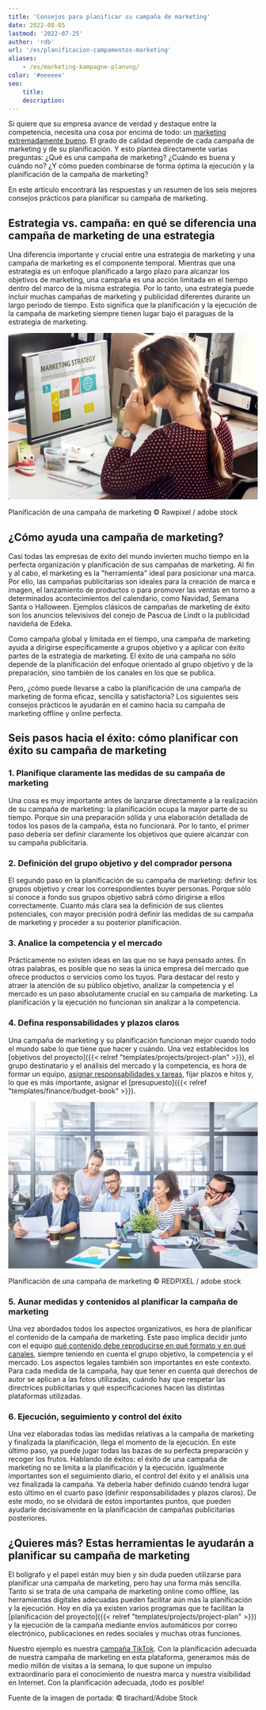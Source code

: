 ```yaml
---
title: 'Consejos para planificar su campaña de marketing'
date: 2022-08-05
lastmod: '2022-07-25'
author: 'rdb'
url: '/es/planificacion-campamentos-marketing'
aliases:
    - /es/marketing-kampagne-planung/
color: '#eeeeee'
seo:
    title:
    description:
---
```


Si quiere que su empresa avance de verdad y destaque entre la competencia, necesita una cosa por encima de todo: un [marketing extremadamente bueno](https://seatable.io/marketing/). El grado de calidad depende de cada campaña de marketing y de su planificación. Y esto plantea directamente varias preguntas: ¿Qué es una campaña de marketing? ¿Cuándo es buena y cuándo no? ¿Y cómo pueden combinarse de forma óptima la ejecución y la planificación de la campaña de marketing?

En este artículo encontrará las respuestas y un resumen de los seis mejores consejos prácticos para planificar su campaña de marketing.

## Estrategia vs. campaña: en qué se diferencia una campaña de marketing de una estrategia

Una diferencia importante y crucial entre una estrategia de marketing y una campaña de marketing es el componente temporal. Mientras que una estrategia es un enfoque planificado a largo plazo para alcanzar los objetivos de marketing, una campaña es una acción limitada en el tiempo dentro del marco de la misma estrategia. Por lo tanto, una estrategia puede incluir muchas campañas de marketing y publicidad diferentes durante un largo periodo de tiempo. Esto significa que la planificación y la ejecución de la campaña de marketing siempre tienen lugar bajo el paraguas de la estrategia de marketing.

![El empleado se encarga de planificar la campaña de marketing](Marketing-Kampagne-Planung_AdobeStock_101585925-711x474.jpg)

Planificación de una campaña de marketing © Rawpixel / adobe stock

## ¿Cómo ayuda una campaña de marketing?

Casi todas las empresas de éxito del mundo invierten mucho tiempo en la perfecta organización y planificación de sus campañas de marketing. Al fin y al cabo, el marketing es la "herramienta" ideal para posicionar una marca. Por ello, las campañas publicitarias son ideales para la creación de marca e imagen, el lanzamiento de productos o para promover las ventas en torno a determinados acontecimientos del calendario, como Navidad, Semana Santa o Halloween. Ejemplos clásicos de campañas de marketing de éxito son los anuncios televisivos del conejo de Pascua de Lindt o la publicidad navideña de Edeka.

Como campaña global y limitada en el tiempo, una campaña de marketing ayuda a dirigirse específicamente a grupos objetivo y a aplicar con éxito partes de la estrategia de marketing. El éxito de una campaña no sólo depende de la planificación del enfoque orientado al grupo objetivo y de la preparación, sino también de los canales en los que se publica.

Pero, ¿cómo puede llevarse a cabo la planificación de una campaña de marketing de forma eficaz, sencilla y satisfactoria? Los siguientes seis consejos prácticos le ayudarán en el camino hacia su campaña de marketing offline y online perfecta.

## Seis pasos hacia el éxito: cómo planificar con éxito su campaña de marketing

### 1\. Planifique claramente las medidas de su campaña de marketing

Una cosa es muy importante antes de lanzarse directamente a la realización de su campaña de marketing: la planificación ocupa la mayor parte de su tiempo. Porque sin una preparación sólida y una elaboración detallada de todos los pasos de la campaña, ésta no funcionará. Por lo tanto, el primer paso debería ser definir claramente los objetivos que quiere alcanzar con su campaña publicitaria.

### 2\. Definición del grupo objetivo y del comprador persona

El segundo paso en la planificación de su campaña de marketing: definir los grupos objetivo y crear los correspondientes buyer personas. Porque sólo si conoce a fondo sus grupos objetivo sabrá cómo dirigirse a ellos correctamente. Cuanto más clara sea la definición de sus clientes potenciales, con mayor precisión podrá definir las medidas de su campaña de marketing y proceder a su posterior planificación.

### 3\. Analice la competencia y el mercado

Prácticamente no existen ideas en las que no se haya pensado antes. En otras palabras, es posible que no seas la única empresa del mercado que ofrece productos o servicios como los tuyos. Para destacar del resto y atraer la atención de su público objetivo, analizar la competencia y el mercado es un paso absolutamente crucial en su campaña de marketing. La planificación y la ejecución no funcionan sin analizar a la competencia.

### 4\. Defina responsabilidades y plazos claros

Una campaña de marketing y su planificación funcionan mejor cuando todo el mundo sabe lo que tiene que hacer y cuándo. Una vez establecidos los [objetivos del proyecto]({{< relref "templates/projects/project-plan" >}}), el grupo destinatario y el análisis del mercado y la competencia, es hora de formar un equipo, [asignar responsabilidades y tareas](https://seatable.io/projektstrukturplan-vorlage/), fijar plazos e hitos y, lo que es más importante, asignar el [presupuesto]({{< relref "templates/finance/budget-book" >}}).

![El equipo de marketing debate el enfoque de la planificación de la campaña](Marketing-Kampagne-Planung_AdobeStock_216876303-711x474.jpg)

Planificación de una campaña de marketing © REDPIXEL / adobe stock

### 5\. Aunar medidas y contenidos al planificar la campaña de marketing

Una vez abordados todos los aspectos organizativos, es hora de planificar el contenido de la campaña de marketing. Este paso implica decidir junto con el equipo [qué contenido debe reproducirse en qué formato y en qué canales](https://seatable.io/social-media-plan-vorlage/), siempre teniendo en cuenta el grupo objetivo, la competencia y el mercado. Los aspectos legales también son importantes en este contexto. Para cada medida de la campaña, hay que tener en cuenta qué derechos de autor se aplican a las fotos utilizadas, cuándo hay que respetar las directrices publicitarias y qué especificaciones hacen las distintas plataformas utilizadas.

### 6\. Ejecución, seguimiento y control del éxito

Una vez elaboradas todas las medidas relativas a la campaña de marketing y finalizada la planificación, llega el momento de la ejecución. En este último paso, ya puede jugar todas las bazas de su perfecta preparación y recoger los frutos. Hablando de éxitos: el éxito de una campaña de marketing no se limita a la planificación y la ejecución. Igualmente importantes son el seguimiento diario, el control del éxito y el análisis una vez finalizada la campaña. Ya debería haber definido cuándo tendrá lugar esto último en el cuarto paso (definir responsabilidades y plazos claros). De este modo, no se olvidará de estos importantes puntos, que pueden ayudarle decisivamente en la planificación de campañas publicitarias posteriores.

## ¿Quieres más? Estas herramientas le ayudarán a planificar su campaña de marketing

El bolígrafo y el papel están muy bien y sin duda pueden utilizarse para planificar una campaña de marketing, pero hay una forma más sencilla. Tanto si se trata de una campaña de marketing online como offline, las herramientas digitales adecuadas pueden facilitar aún más la planificación y la ejecución. Hoy en día ya existen varios programas que te facilitan la [planificación del proyecto]({{< relref "templates/projects/project-plan" >}}) y la ejecución de la campaña mediante envíos automáticos por correo electrónico, publicaciones en redes sociales y muchas otras funciones.

Nuestro ejemplo es nuestra [campaña TikTok](https://t3n.de/consent?redirecturl=%2Fnews%2Fseatable-tiktok-case-study-1477428%2F). Con la planificación adecuada de nuestra campaña de marketing en esta plataforma, generamos más de medio millón de visitas a la semana, lo que supone un impulso extraordinario para el conocimiento de nuestra marca y nuestra visibilidad en Internet. Con la planificación adecuada, ¡todo es posible!

Fuente de la imagen de portada: © tirachard/Adobe Stock
